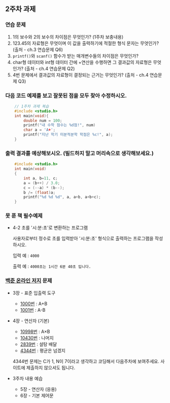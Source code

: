 ## 2주차 과제

### 연습 문제

1. 1의 보수와 2의 보수의 차이점은 무엇인가? (1주차 보충내용)
2. 123.45의 자료형은 무엇이며 이 값을 출력하기에 적절한 형식 문자는 무엇인가? (출처 - ch.3 연습문제 Q6)
3. `printf()`와 `scanf()` 함수가 받는 매개변수들의 차이점은 무엇인가?
4. char형 데이터와 int형 데이터 간에 +연산을 수행하면 그 결과값의 자료형은 무엇인가? (출처 - ch.4 연습문제 Q2)
5. 4번 문제에서 결과값의 자료형이 결정되는 근거는 무엇인가? (출처 - ch.4 연습문제 Q3)

### 다음 코드 예제를 보고 잘못된 점을 모두 찾아 수정하시오.

```C
    // 1주차 과제 복습
    #include <studio.h> 
    int main(void){ 
        double num = 100;
        printf("내 수학 점수는 %d점!", num)
        char a = 'A+';
        printf("지난 학기 미분적분학 학점은 %c!", a);
    }
```

### 출력 결과를 예상해보시오. (빌드하지 말고 머리속으로 생각해보세요.)

```C
    #include <studio.h>
    int main(void)
    {
        int a, b=11, c;
        a = (b++) / 3.0;
        c = (--a) * (b--);
        b /= (float)a;
        printf("%d %d %d", a, a+b, a+b+c);
    }
```

### 못 푼 책 필수예제

- 4-2 초를 '시:분:초'로 변환하는 프로그램

  사용자로부터 정수로 초를 입력받아 '시:분:초' 형식으로 출력하는 프로그램을 작성하시오.

  입력 예 : `4000`

  출력 예 : `4000초는 1시간 6분 40초 입니다.`

### [백준 온라인 저지](https://www.acmicpc.net) 문제

- 3장 - 표준 입출력 도구
  - [1000번](https://www.acmicpc.net/problem/1000) : A+B
  - [1001번](https://www.acmicpc.net/problem/1001) : A-B
- 4장 - 연산자 (기본)
  - [10998번](https://www.acmicpc.net/problem/10998) : A×B
  - [10430번](https://www.acmicpc.net/problem/10430) : 나머지
  - [2839번](https://www.acmicpc.net/problem/2839) : 설탕 배달
  - [4344번](https://www.acmicpc.net/problem/4344) : 평균은 넘겠지

   4344번 문제는 C가 1, N이 7이라고 생각하고 코딩해서 다음주차에 보여주세요. 사이트에 제출하지 않으셔도 됩니다.

- 3주차 내용 예습
  - 5장 - 연산자 (응용)
  - 6장 - 기본 제어문
